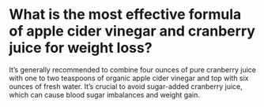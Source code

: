 # What is the most effective formula of apple cider vinegar and cranberry juice for weight loss?

It’s generally recommended to combine four ounces of pure cranberry juice with one to two teaspoons of organic apple cider vinegar and top with six ounces of fresh water. It’s crucial to avoid sugar-added cranberry juice, which can cause blood sugar imbalances and weight gain.